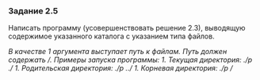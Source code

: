### Задание 2.5
Написать программу (усовершенствовать решение 2.3), выводящую содержимое указанного каталога с указанием типа файлов.

*В качестве 1 аргумента выступает путь к файлам. Путь должен содержать /.*
*Примеры запуска программы:*
*1. Текущая директория: ./p ./*
*1. Родительская директория: ./p ../*
*1. Корневая директория: ./p /*
